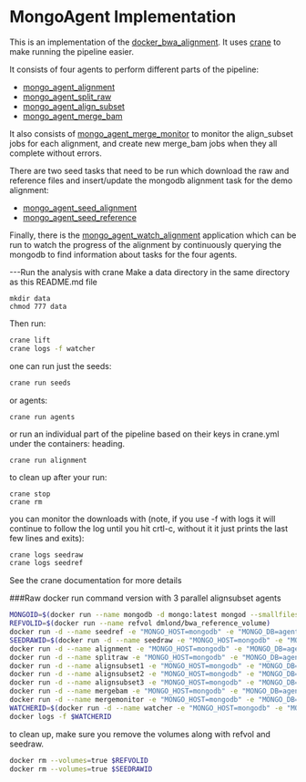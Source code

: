 MongoAgent Implementation
=========================

This is an implementation of the [docker_bwa_alignment](https://github.com/dmlond/docker_bwa_aligner).
It uses [crane](https://github.com/michaelsauter/crane) to make running the pipeline
easier.

It consists of four agents to perform different parts of the pipeline:
  - [mongo_agent_alignment](https://github.com/dmlond/mongo_agent_alignment)
  - [mongo_agent_split_raw](https://github.com/dmlond/mongo_agent_split_raw)
  - [mongo_agent_align_subset](https://github.com/dmlond/mongo_agent_align_subset)
  - [mongo_agent_merge_bam](https://github.com/dmlond/mongo_agent_merge_bam)

It also consists of [mongo_agent_merge_monitor](https://github.com/dmlond/mongo_agent_merge_monitor)
to monitor the align_subset jobs for each alignment, and create new merge_bam
jobs when they all complete without errors.

There are two seed tasks that need to be run which download the raw and reference
files and insert/update the mongodb alignment task for the demo alignment:
  - [mongo_agent_seed_alignment](https://github.com/dmlond/mongo_agent_seed_alignment)
  - [mongo_agent_seed_reference](https://github.com/dmlond/mongo_agent_seed_reference)

Finally, there is the [mongo_agent_watch_alignment](https://github.com/dmlond/mongo_agent_watch_alignment)
application which can be run to watch the progress of the alignment by continuously querying the mongodb
to find information about tasks for the four agents.

---Run the analysis with crane
Make a data directory in the same directory as this README.md file
```
mkdir data
chmod 777 data
```

Then run:
```bash
crane lift
crane logs -f watcher
```

one can run just the seeds:
```bash
crane run seeds
```

or agents:
```
crane run agents
```

or run an individual part of the pipeline based on their keys in crane.yml
under the containers: heading.
```
crane run alignment
```

to clean up after your run:
```
crane stop
crane rm
```

you can monitor the downloads with (note, if you use -f  with logs it
will continue to follow the log until you hit crtl-c, without it
it just prints the last few lines and exits):
```bash
crane logs seedraw
crane logs seedref
```
See the crane documentation for more details


###Raw docker run command version with 3 parallel alignsubset agents

```bash
MONGOID=$(docker run --name mongodb -d mongo:latest mongod --smallfiles)
REFVOLID=$(docker run --name refvol dmlond/bwa_reference_volume)
docker run -d --name seedref -e "MONGO_HOST=mongodb" -e "MONGO_DB=agents" -e "QUEUE=test" --link mongodb:mongodb --volumes-from refvol dmlond/mongo_agent_seed_reference
SEEDRAWID=$(docker run -d --name seedraw -e "MONGO_HOST=mongodb" -e "MONGO_DB=agents" -e "QUEUE=test" --link mongodb:mongodb -v $(pwd)/data:/home/bwa_user/data dmlond/mongo_agent_seed_alignment)
docker run -d --name alignment -e "MONGO_HOST=mongodb" -e "MONGO_DB=agents" -e "QUEUE=test" --link mongodb:mongodb --volumes-from refvol --volumes-from seedraw dmlond/mongo_agent_alignment
docker run -d --name splitraw -e "MONGO_HOST=mongodb" -e "MONGO_DB=agents" -e "QUEUE=test" --link mongodb:mongodb --volumes-from refvol --volumes-from seedraw dmlond/mongo_agent_split_raw
docker run -d --name alignsubset1 -e "MONGO_HOST=mongodb" -e "MONGO_DB=agents" -e "QUEUE=test" --link mongodb:mongodb --volumes-from refvol --volumes-from seedraw dmlond/mongo_agent_align_subset
docker run -d --name alignsubset2 -e "MONGO_HOST=mongodb" -e "MONGO_DB=agents" -e "QUEUE=test" --link mongodb:mongodb --volumes-from refvol --volumes-from seedraw dmlond/mongo_agent_align_subset
docker run -d --name alignsubset3 -e "MONGO_HOST=mongodb" -e "MONGO_DB=agents" -e "QUEUE=test" --link mongodb:mongodb --volumes-from refvol --volumes-from seedraw dmlond/mongo_agent_align_subset
docker run -d --name mergebam -e "MONGO_HOST=mongodb" -e "MONGO_DB=agents" -e "QUEUE=test" --link mongodb:mongodb --volumes-from refvol --volumes-from seedraw dmlond/mongo_agent_merge_bam
docker run -d --name mergemonitor -e "MONGO_HOST=mongodb" -e "MONGO_DB=agents" -e "QUEUE=test" --link mongodb:mongodb --volumes-from refvol --volumes-from seedraw dmlond/mongo_agent_merge_monitor
WATCHERID=$(docker run -d --name watcher -e "MONGO_HOST=mongodb" -e "MONGO_DB=agents" -e "QUEUE=test" --link mongodb:mongodb --volumes-from refvol --volumes-from seedraw dmlond/mongo_agent_watch_alignment)
docker logs -f $WATCHERID
```

to clean up, make sure you remove the volumes along with refvol and seedraw.
```bash
docker rm --volumes=true $REFVOLID
docker rm --volumes=true $SEEDRAWID
```
